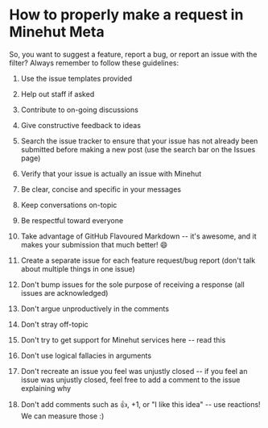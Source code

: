# How to properly make a request in Minehut Meta

So, you want to suggest a feature, report a bug, or report an issue with the filter? Always remember to follow these guidelines: 

1. Use the issue templates provided
2. Help out staff if asked
3. Contribute to on-going discussions
4. Give constructive feedback to ideas
5. Search the issue tracker to ensure that your issue has not already been submitted before making a new post (use the search bar on the Issues page)
6. Verify that your issue is actually an issue with Minehut
7. Be clear, concise and specific in your messages
8. Keep conversations on-topic
9. Be respectful toward everyone
10. Take advantage of GitHub Flavoured Markdown -- it's awesome, and it makes your submission that much better! 😄
11. Create a separate issue for each feature request/bug report (don't talk about multiple things in one issue)


1. Don't bump issues for the sole purpose of receiving a response (all issues are acknowledged)
2. Don't argue unproductively in the comments
3. Don't stray off-topic
4. Don't try to get support for Minehut services here -- read this
5. Don't use logical fallacies in arguments
6. Don't recreate an issue you feel was unjustly closed -- if you feel an issue was unjustly closed, feel free to add a comment to the issue explaining why
7. Don't add comments such as 👍, +1, or "I like this idea" -- use reactions! We can measure those :)

